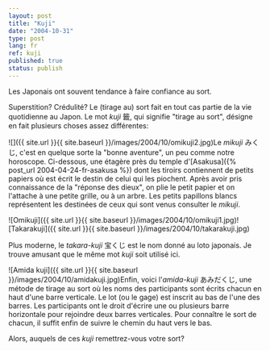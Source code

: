 ```yaml
---
layout: post
title: "Kuji"
date: "2004-10-31"
type: post
lang: fr
ref: kuji
published: true
status: publish
---
```




Les Japonais ont souvent tendance à faire confiance au sort.

Superstition? Crédulité? Le (tirage au) sort fait en tout cas partie de la vie quotidienne au Japon. Le mot _kuji_ 籤, qui signifie "tirage au sort", désigne en fait plusieurs choses assez différentes:

![]({{ site.url }}{{ site.baseurl }}/images/2004/10/omikuji2.jpg)Le _mikuji_ みくじ, c'est en quelque sorte la "bonne aventure", un peu comme notre horoscope. Ci-dessous, une étagère près du temple d'[Asakusa]({% post_url 2004-04-24-fr-asakusa %}) dont les tiroirs contiennent de petits papiers où est écrit le destin de celui qui les piochent. Après avoir pris connaissance de la "réponse des dieux", on plie le petit papier et on l'attache à une petite grille, ou à un arbre. Les petits papillons blancs représentent les destinées de ceux qui sont venus consulter le _mikuji_.

![Omikuji]({{ site.url }}{{ site.baseurl }}/images/2004/10/omikuji1.jpg)![Takarakuji]({{ site.url }}{{ site.baseurl }}/images/2004/10/takarakuji.jpg)

Plus moderne, le _takara-kuji_ 宝くじ est le nom donné au loto japonais. Je trouve amusant que le même mot _kuji_ soit utilisé ici.

![Amida kuji]({{ site.url }}{{ site.baseurl }}/images/2004/10/amidakuji.jpg)Enfin, voici l'_amida-kuji_ あみだくじ, une métode de tirage au sort où les noms des participants sont écrits chacun en haut d'une barre verticale. Le lot (ou le gage) est inscrit au bas de l'une des barres. Les participants ont le droit d'écrire une ou plusieurs barre horizontale pour rejoindre deux barres verticales. Pour connaître le sort de chacun, il suffit enfin de suivre le chemin du haut vers le bas.  
  
  
  
  
  

Alors, auquels de ces _kuji_ remettrez-vous votre sort?


